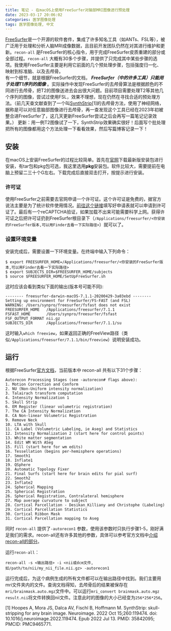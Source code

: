 ```yaml
---
title: 笔记 - 在macOS上使用FreeSurfer对脑部MRI图像进行预处理
date: 2023-03-17 20:06:02
categories: 医学图像处理
tags: 医学图像处理, 中文
---
```

[FreeSurfer](http://freesurfer.net)是一个开源的软件套件，集成了许多知名工具（如ANTs、FSL等），被广泛用于处理和分析人脑MRI成像数据，且目前开发团队仍然在对其进行维护和更新。`recon-all` 是FreeSurfer的核心指令，用于完成FreeSurfer皮质重建的部分或全部过程。`recon-all` 大概有30多个步骤，并提供了只完成其中某些步骤的选项。我使用FreeSurfer主要是利用它前面的几个预处理步骤，包括强度归一化、映射到标准脑、以及去颅骨。  
有一个细节，就是根据FreeSurfer的文档， ***FreeSurfer（中的许多工具）只能用于处理T1序列的图像*** 。实际操作中发现FreeSurfer的去颅骨算法是根据颜色的不同进行去颅骨，把T2的图像送进去会出很大问题。目前项目需要处理T2等其他几个序列的图像，尝试过使用FSL，效果不理想，现在仍然在寻找合适的预处理方法。（前几天查文献查到了一个叫[SynthStrip](https://pubmed.ncbi.nlm.nih.gov/35842095/)[1]的去颅骨方法，使用了神经网络，据称是可以对任意脑部图像进行去颅骨，再一查发现这个工具已经在2023年初被整合进FreeSurfer了，这几天更新FreeSurfer尝试之后会再写一篇笔记记录效果。）
更新：用一例T2图像试了一下，SynthStrip效果确实很好！后面写个批处理把所有的图像都用这个方法处理一下看看效果，然后写篇博客记录一下！

## 安装
在macOS上安装FreeSurfer的过程比较简单。首先在[官网](https://surfer.nmr.mgh.harvard.edu/fswiki/rel7downloads)下载最新版安装包进行安装，有tar包和pkg包可选，我这里选用**pkg**安装包。软件比较大，需要提前在电脑上预留二三十个G左右。下载完成后直接双击打开，按提示进行安装。

### 许可证
使用FreeSurfer之前需要去官网申请一个许可证。这个许可证是免费的，据官方说法主要是为了统计软件使用情况。[前往这个链接](https://surfer.nmr.mgh.harvard.edu/registration.html)填写好申请表就可以申请到许可证了。最后有一个reCAPTCHA验证，如果加载不出来可能需要科学上网。获得许可证之后把许可证扔到FreeSurfer根目录下（`/Applications/freesurfer/<你安装的FreeSurfer版本,可以用Finder去看一下实际路径>`）就可以了。

### 设置环境变量
安装完成后，需要设置一下环境变量。在终端中输入下列命令：
```
$ export FREESURFER_HOME=/Applications/freesurfer/<你安装的FreeSurfer版本,可以用Finder去看一下实际路径>
$ export SUBJECTS_DIR=$FREESURFER_HOME/subjects
$ source $FREESURFER_HOME/SetUpFreeSurfer.sh

```
这时应该会看到类似下面的输出(版本号可能不同):
```
-------- freesurfer-darwin-macOS-7.1.1-20200429-3a03ebd --------
Setting up environment for FreeSurfer/FS-FAST (and FSL)
WARNING: /Users/synpro/freesurfer/fsfast does not exist
FREESURFER_HOME   /Applications/freesurfer/7.1.1
FSFAST_HOME       /Users/synpro/freesurfer/fsfast
FSF_OUTPUT_FORMAT nii.gz
SUBJECTS_DIR      /Applications/freesurfer/7.1.1/su
```
这时输入`which freeview`，如果返回正确的FreeView路径（类似`/Applications/freesurfer/7.1.1/bin/freeview`）说明安装成功。

## 运行
根据FreeSurfer[官方文档](https://surfer.nmr.mgh.harvard.edu/fswiki/recon-all#StepDescriptionSummaries)，当前版本中 recon-all 共有以下31个步骤：
```
Autorecon Processing Stages (see -autorecon# flags above):
1. Motion Correction and Conform
2. NU (Non-Uniform intensity normalization)
3. Talairach transform computation
4. Intensity Normalization 1
5. Skull Strip
6. EM Register (linear volumetric registration)
7. The CA Intensity Normalization
8. CA Non-linear Volumetric Registration
9. Remove Neck
10. LTA with Skull
11. CA Label (Volumetric Labeling, ie Aseg) and Statistics
12. Intensity Normalization 2 (start here for control points)
13. White matter segmentation
14. Edit WM With ASeg
15. Fill (start here for wm edits)
16. Tessellation (begins per-hemisphere operations)
17. Smooth1
18. Inflate1
19. QSphere
20. Automatic Topology Fixer
21. Final Surfs (start here for brain edits for pial surf)
22. Smooth2
23. Inflate2
24. Spherical Mapping
25. Spherical Registration
26. Spherical Registration, Contralateral hemisphere
27. Map average curvature to subject
28. Cortical Parcellation - Desikan_Killiany and Christophe (Labeling)
29. Cortical Parcellation Statistics
30. Cortical Ribbon Mask
31. Cortical Parcellation mapping to Aseg
```
同时 `recon-all` 提供了`-autorecon1` 参数，使用该参数时只执行步骤1-5，刚好满足我们的需求。recon-all还有许多其他的参数，具体可以参考官方文档中[介绍recon-all的部分](https://surfer.nmr.mgh.harvard.edu/fswiki/recon-all#StepDescriptionSummaries)。

运行`recon-all`：
```
recon-all -s <输出路径> -i <nii或dcm文件, 如/path/to/nii/my_nii_file.nii.gz> -autorecon1

```
运行完成后，为这个病例生成的所有文件都可以在输出路径中找到。我们主要用mri文件夹内的文件。查询文档得知，去颅骨后的结果被保存在`mri/brainmask.auto.mgz`文件中。可以运行`mri_convert brainmask.auto.mgz result.nii`将文件转换回nii文件。注意此时的图像的大小已经变为`256*256*256`。

[1] Hoopes A, Mora JS, Dalca AV, Fischl B, Hoffmann M. SynthStrip: skull-stripping for any brain image. Neuroimage. 2022 Oct 15;260:119474. doi: 10.1016/j.neuroimage.2022.119474. Epub 2022 Jul 13. PMID: 35842095; PMCID: PMC9465771.
